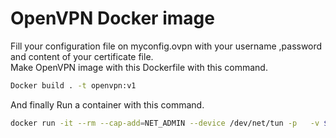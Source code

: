 # OpenVPN Docker image

Fill your configuration file on myconfig.ovpn with your username ,password and content of your certificate file. \
Make OpenVPN image with this Dockerfile with this command.

```bash
Docker build . -t openvpn:v1
```
And finally Run a container with this command.

```bash
docker run -it --rm --cap-add=NET_ADMIN --device /dev/net/tun -p   -v $PWD:$PWD 
```
